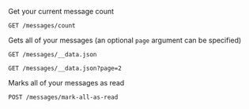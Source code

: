 Get your current message count
```
GET /messages/count
```

Gets all of your messages (an optional `page` argument can be specified)
```
GET /messages/__data.json
```
```
GET /messages/__data.json?page=2
```

Marks all of your messages as read
```
POST /messages/mark-all-as-read
```
